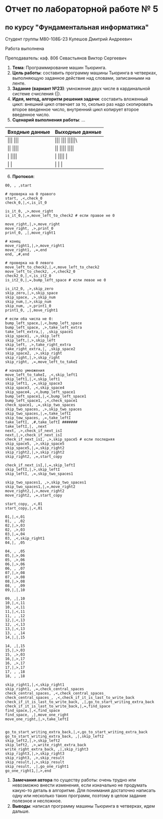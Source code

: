 # Отчет по лабораторной работе № 5
## по курсу "Фундаментальная информатика"

Студент группы М80-108Б-23 Кулешов Дмитрий Андреевич

Работа выполнена 

Преподаватель: каф. 806 Севастьянов Виктор Сергеевич

1. **Тема**: Программирование машин Тьюринга.
2. **Цель работы**: составить программу машины Тьюринга в четверках, выполняющую заданное действие над словами, записанными на ленте.
3. **Задание (вариант №23)**: умножение двух числе в кардинальной системе счисления {|}.
4. **Идея, метод, алгоритм решения задачи**: составить вложенный цикл: внешний цикл отвечает за то, сколько раз надо скопировать второе введенное число, внутренний цикл копирует второе введенное число.
5. **Сценарий выполнения работы**: ...

| Входные данные | Выходные данные | 
|----------------|------------------------------------------------------------------|
| \|\|\| \|\|\|            | \|\|\| \|\|\| \|\|\|\|\|\               | 
| \|\| \|\|\|\|           | \|\| \|\|\|\| \|\|\|\|              |
| \| \|\|\|\|           | \| \|\|\|\| \|             |
| \| \|          | \| \| \|              | 

6. **Протокол**: 
```
00, , ,start

# проверка на 0 правого
start, ,<,check_0
check_0,|,<,is_it_0

is_it_0, ,>,move_right
is_it_0,|,=,move_left_to_check2 # если правое не 0

move_right,|,>,move_right
move_right, ,>,print_0
print_0, ,|,move_right1

# конец
move_right1,|,>,move_right1
move_right1, ,=,end
end, ,#,end

# проверка на 0 левого
move_left_to_check2,|,<,move_left_to_check2
move_left_to_check2, ,<,check2_0
check2_0,|,<,is_it2_0
is_it2_0,|,=,bump_left_space # если левое не 0

is_it2_0, ,>,skip_zero
skip_zero,|,>,skip_space
skip_space, ,>,skip_num
skip_num,|,>,skip_num
skip_num, ,>,print1_0
print1_0, ,|,move_right1

# если оба числа не 0:
bump_left_space,|,<,bump_left_space
bump_left_space, ,>,take_left_extra
take_left_extra,|, ,skip_space1
skip_space1, ,>,skip_left
skip_left,|,>,skip_left
skip_left, ,>,take_right_extra
take_right_extra,|, ,skip_space2
skip_space2, ,>,skip_right
skip_right,|,>,skip_right
skip_right, ,=,move_left_to_takeI

# начало умножения
move_left_to_takeI, ,<,skip_left1
skip_left1,|,<,skip_left1
skip_left1, ,=,skip_space3
skip_space3, ,<,skip_space4
skip_space4, ,<,bump_left_space1
bump_left_space1,|,<,bump_left_space1
bump_left_space1, ,<,check_space1
check_space1, ,=,skip_two_spaces
skip_two_spaces, ,>,skip_two_spaces
skip_two_spaces,|,=,take_leftI
skip_tow_spaces, ,=,take_leftI
take_leftI, ,#,take_leftI #######
take_leftI,|, ,next
next, ,>,check_if_next_isI
next,|,>,check_if_next_isI
check_if_next_isI, ,>,skip_space5 # если последняя
skip_space5, ,>,skip_space5
skip_space5,|,=,skip_right2
skip_right2,|,>,skip_right2
skip_right2, ,=,start_copy

check_if_next_isI,|,=,skip_leftI
skip_leftI,|,>,skip_leftI
skip_leftI, ,=,skip_two_spaces1

skip_two_spaces1, ,>,skip_two_spaces1
skip_two_spaces1,|,=,move_right2
move_right2,|,>,move_right2
move_right2, ,=,start_copy

start_copy, ,<,01
start_copy,|,<,01

01,|,<,01
01, , ,02
02,|,>,03
02, ,>,03
03,|,=,04
03, ,<,skip_right1
04,|, ,05

04, , ,05
05,|,>,06
05, ,>,06
06,|,>,06
06, , ,07
07,|,>,08
07, ,>,08
08,|,>,08
08, , ,09
09,|,|,10

09, ,|,10
10,|,<,11
10, ,<,11
11,|,<,11
11, , ,12
12,|,<,13
12, ,<,13
13,|,<,13
13, , ,14
14,|,|,15

14, ,|,15
15,|,>,03
15, ,>,03
16,|,>,17
16, ,>,17
17,|,>,17
17, , ,18
18, , ,18

skip_right1,|,<,skip_right1
skip_right1, ,=,check_central_spaces
check_central_spaces, ,<,check_central_spaces_
check_central_spaces_, ,<,check_if_it_is_last_to_write_back
check_if_it_is_last_to_write_back, ,|,go_to_start_writing_extra_back
check_if_it_is_last_to_write_back,|,=,find_space
find_space,|,<,find_space
find_space, ,|,move_one_right
move_one_right,|,>,take_leftI


go_to_start_writing_extra_back,|,<,go_to_start_writing_extra_back
go_to_start_writing_extra_back, ,|,skip_left2
skip_left2,|,>,skip_left2
skip_left2, ,>,write_right_extra_back
write_right_extra_back, ,|,skip_right3
skip_right3,|,>,skip_right3
skip_right3, ,>,skip_result
skip_result,|,>,skip_result
skip_result, ,|,go_one_right1
go_one_right1,|,>,end

```
1. **Замечания автора** по существу работы: очень трудно или невозможно внести изменения, если изначально не продумать какую-то деталь в алгоритме. Для понимания достаточно написать одну или несколько таких программ, поэтому в целом задание полезное и несложное.
2. **Выводы**: написал программу машины Тьюринга в четверках, идем дальше.


